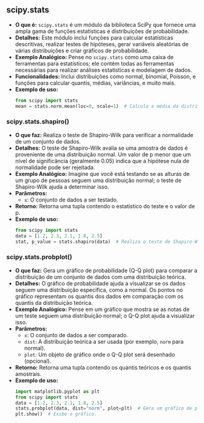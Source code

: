 ## scipy.stats
- **O que é:** `scipy.stats` é um módulo da biblioteca SciPy que fornece uma ampla gama de funções estatísticas e distribuições de probabilidade.
- **Detalhes:** Este módulo inclui funções para calcular estatísticas descritivas, realizar testes de hipóteses, gerar variáveis aleatórias de várias distribuições e criar gráficos de probabilidade.
- **Exemplo Analógico:** Pense no `scipy.stats` como uma caixa de ferramentas para estatísticos; ele contém todas as ferramentas necessárias para realizar análises estatísticas e modelagem de dados.
- **Funcionalidades:** Inclui distribuições como normal, binomial, Poisson, e funções para calcular quantis, médias, variâncias, e muito mais.
- **Exemplo de uso:**
  ```python
  from scipy import stats
  mean = stats.norm.mean(loc=0, scale=1)  # Calcula a média da distribuição normal padrão.
  ```

### scipy.stats.shapiro()
- **O que faz:** Realiza o teste de Shapiro-Wilk para verificar a normalidade de um conjunto de dados.
- **Detalhes:** O teste de Shapiro-Wilk avalia se uma amostra de dados é proveniente de uma distribuição normal. Um valor de p menor que um nível de significância (geralmente 0.05) indica que a hipótese nula de normalidade pode ser rejeitada.
- **Exemplo Analógico:** Imagine que você está testando se as alturas de um grupo de pessoas seguem uma distribuição normal; o teste de Shapiro-Wilk ajuda a determinar isso.
- **Parâmetros:** 
  - `x`: O conjunto de dados a ser testado.
- **Retorno:** Retorna uma tupla contendo o estatístico do teste e o valor de p.
- **Exemplo de uso:**
  ```python
  from scipy import stats
  data = [1.2, 2.3, 2.1, 1.8, 2.5]
  stat, p_value = stats.shapiro(data)  # Realiza o teste de Shapiro-Wilk.
  ```

### scipy.stats.probplot()
- **O que faz:** Gera um gráfico de probabilidade (Q-Q plot) para comparar a distribuição de um conjunto de dados com uma distribuição teórica.
- **Detalhes:** O gráfico de probabilidade ajuda a visualizar se os dados seguem uma distribuição específica, como a normal. Os pontos no gráfico representam os quantis dos dados em comparação com os quantis da distribuição teórica.
- **Exemplo Analógico:** Pense em um gráfico que mostra se as notas de um teste seguem uma distribuição normal; o Q-Q plot ajuda a visualizar isso.
- **Parâmetros:** 
  - `x`: O conjunto de dados a ser comparado.
  - `dist`: A distribuição teórica a ser usada (por exemplo, `norm` para normal).
  - `plot`: Um objeto de gráfico onde o Q-Q plot será desenhado (opcional).
- **Retorno:** Retorna uma tupla contendo os quantis teóricos e os quantis amostrais.
- **Exemplo de uso:**
  ```python
  import matplotlib.pyplot as plt
  from scipy import stats
  data = [1.2, 2.3, 2.1, 1.8, 2.5]
  stats.probplot(data, dist="norm", plot=plt)  # Gera um gráfico de probabilidade.
  plt.show()  # Exibe o gráfico.
  ```